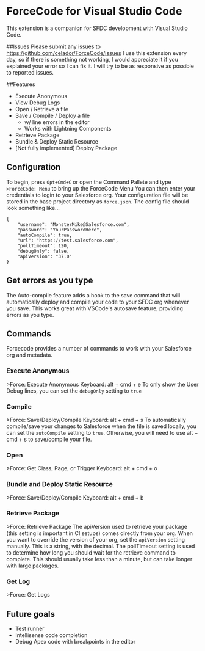# ForceCode for Visual Studio Code
This extension is a companion for SFDC development with Visual Studio Code. 

##Issues
Please submit any issues to https://github.com/celador/ForceCode/issues
I use this extension every day, so if there is something not working, I would appreciate it if you explained your error so I can fix it.
I will try to be as responsive as possible to reported issues.

##Features
* Execute Anonymous
* View Debug Logs
* Open / Retrieve a file
* Save / Compile / Deploy a file
  * w/ line errors in the editor
  * Works with Lightning Components
* Retrieve Package
* Bundle & Deploy Static Resource
* [Not fully implemented] Deploy Package

## Configuration
To begin, press `Opt+Cmd+C` or open the Command Pallete and type `>ForceCode: Menu` to bring up the ForceCode Menu
You can then enter your credentials to login to your Salesforce org.  Your configuration file will be stored in the base project directory as `force.json`.
The config file should look something like... 
```
{
    "username": "MonsterMike@Salesforce.com",
    "password": "YourPasswordHere",
    "autoCompile": true,
    "url": "https://test.salesforce.com",
    "pollTimeout": 120,
    "debugOnly": false,
    "apiVersion": "37.0"
}
```

## Get errors as you type
The Auto-compile feature adds a hook to the save command that will automatically deploy and compile your code to your SFDC org whenever you save.  This works great with VSCode's autosave feature, providing errors as you type.  

## Commands
Forcecode provides a number of commands to work with your Salesforce org and metadata.

### Execute Anonymous
\>Force: Execute Anonymous
Keyboard: alt + cmd + e
To only show the User Debug lines, you can set the `debugOnly` setting to `true`

### Compile
\>Force: Save/Deploy/Compile
Keyboard: alt + cmd + s
To automatically compile/save your changes to Salesforce when the file is saved locally, you can set the `autoCompile` setting to `true`.  Otherwise, you will need to use alt + cmd + s to save/compile your file.

### Open  
\>Force: Get Class, Page, or Trigger
Keyboard: alt + cmd + o

### Bundle and Deploy Static Resource
\>Force: Save/Deploy/Compile
Keyboard: alt + cmd + b

### Retrieve Package
\>Force: Retrieve Package
The apiVersion used to retrieve your package (this setting is important in CI setups) comes directly from your org.  When you want to override the version of your org, set the `apiVersion` setting manually.  This is a string, with the decimal.
The pollTimeout setting is used to determine how long you should wait for the retrieve command to complete.  This should usually take less than a minute, but can take longer with large packages. 

### Get Log
\>Force: Get Logs


## Future goals
* Test runner
* Intellisense code completion
* Debug Apex code with breakpoints in the editor
